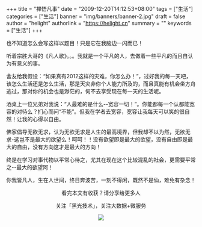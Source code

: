 +++
title = "禅悟凡事"
date = "2009-12-20T14:12:53+08:00"
tags = ["生活"]
categories = ["生活"]
banner = "img/banners/banner-2.jpg"
draft = false
author = "helight"
authorlink = "https://helight.cn"
summary = ""
keywords = ["生活"]
+++

也不知道怎么会写这样以题目！只是它在我脑边一闪而已！

听着宗胜大哥的《凡人歌》。。。我就是一个平凡的人，去做着一些平凡的而且自认为有意义的事。
<!--more-->
舍友给我假设：“如果真有2012这样的灾难，你怎么办！”，过好我的每一天吧，该怎么生活还是怎么生活，那是天灾非你个人能力所及的，而且真能有机会坐方舟逃过，那对你的机会也是渺茫的，何不去享受现在每一天的生活呢。

酒桌上一位兄弟对我说：“人最难的是什么--宽容一切！”。你能都每一个认都能宽容的对待么？扪心而问“不能”。但我在学者去宽容，宽容让我每天可以笑的很自然！让我的心得以自由。

佛家倡导无欲无求，认为无欲无求是人生的最高境界，但我却不以为然，无欲无求-这岂不是最大的欲望么！呵呵！！没有欲望即是最大的欲望，没有自由即是最大的自由，没有方向这才是最大的方向！

终是在学习对事代物以平常心待之，尤其在现在这个比较混乱的社会，更需要平常之--最大的欲望阿！

你我皆凡人，生在人世间，终日奔波苦，一刻不得闲，既然不是仙，难免有杂念！


<center>
看完本文有收获？请分享给更多人<br>

关注「黑光技术」，关注大数据+微服务<br>

![](/img/qrcode_helight_tech.jpg)
</center>
